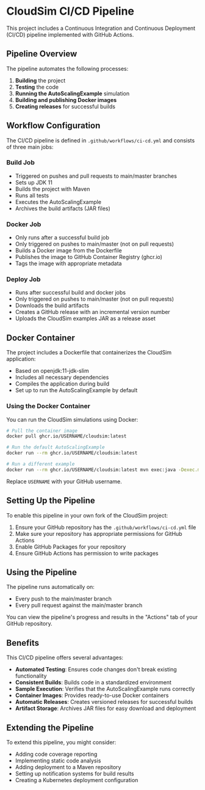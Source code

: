# CloudSim CI/CD Pipeline

This project includes a Continuous Integration and Continuous Deployment (CI/CD) pipeline implemented with GitHub Actions.

## Pipeline Overview

The pipeline automates the following processes:

1. **Building** the project
2. **Testing** the code
3. **Running the AutoScalingExample** simulation
4. **Building and publishing Docker images**
5. **Creating releases** for successful builds

## Workflow Configuration

The CI/CD pipeline is defined in `.github/workflows/ci-cd.yml` and consists of three main jobs:

### Build Job

- Triggered on pushes and pull requests to main/master branches
- Sets up JDK 11
- Builds the project with Maven
- Runs all tests
- Executes the AutoScalingExample
- Archives the build artifacts (JAR files)

### Docker Job

- Only runs after a successful build job
- Only triggered on pushes to main/master (not on pull requests)
- Builds a Docker image from the Dockerfile
- Publishes the image to GitHub Container Registry (ghcr.io)
- Tags the image with appropriate metadata

### Deploy Job

- Runs after successful build and docker jobs
- Only triggered on pushes to main/master (not on pull requests)
- Downloads the build artifacts
- Creates a GitHub release with an incremental version number
- Uploads the CloudSim examples JAR as a release asset

## Docker Container

The project includes a Dockerfile that containerizes the CloudSim application:

- Based on openjdk:11-jdk-slim
- Includes all necessary dependencies
- Compiles the application during build
- Set up to run the AutoScalingExample by default

### Using the Docker Container

You can run the CloudSim simulations using Docker:

```bash
# Pull the container image
docker pull ghcr.io/USERNAME/cloudsim:latest

# Run the default AutoScalingExample
docker run --rm ghcr.io/USERNAME/cloudsim:latest

# Run a different example
docker run --rm ghcr.io/USERNAME/cloudsim:latest mvn exec:java -Dexec.mainClass=org.cloudbus.cloudsim.examples.CloudSimExample1
```

Replace `USERNAME` with your GitHub username.

## Setting Up the Pipeline

To enable this pipeline in your own fork of the CloudSim project:

1. Ensure your GitHub repository has the `.github/workflows/ci-cd.yml` file
2. Make sure your repository has appropriate permissions for GitHub Actions
3. Enable GitHub Packages for your repository
4. Ensure GitHub Actions has permission to write packages

## Using the Pipeline

The pipeline runs automatically on:

- Every push to the main/master branch
- Every pull request against the main/master branch

You can view the pipeline's progress and results in the "Actions" tab of your GitHub repository.

## Benefits

This CI/CD pipeline offers several advantages:

- **Automated Testing**: Ensures code changes don't break existing functionality
- **Consistent Builds**: Builds code in a standardized environment
- **Sample Execution**: Verifies that the AutoScalingExample runs correctly
- **Container Images**: Provides ready-to-use Docker containers
- **Automatic Releases**: Creates versioned releases for successful builds
- **Artifact Storage**: Archives JAR files for easy download and deployment

## Extending the Pipeline

To extend this pipeline, you might consider:

- Adding code coverage reporting
- Implementing static code analysis
- Adding deployment to a Maven repository
- Setting up notification systems for build results
- Creating a Kubernetes deployment configuration 
